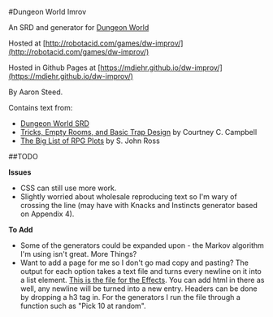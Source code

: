 #Dungeon World Imrov

An SRD and generator for [Dungeon World](http://www.dungeon-world.com/)

Hosted at [http://robotacid.com/games/dw-improv/](http://robotacid.com/games/dw-improv/)

Hosted in Github Pages at [https://mdiehr.github.io/dw-improv/](https://mdiehr.github.io/dw-improv/)

By Aaron Steed.

Contains text from:

* [Dungeon World SRD](http://www.dungeonworldsrd.com/)
* [Tricks, Empty Rooms, and Basic Trap Design](http://angband.oook.cz/steamband/Tricks.pdf) by Courtney C. Campbell
* [The Big List of RPG Plots</a> by S. John Ross](http://www222.pair.com/sjohn/blueroom/plots.htm)

##TODO

**Issues**

* CSS can still use more work.
* Slightly worried about wholesale reproducing text so I'm wary of crossing the line (may have with Knacks and Instincts generator based on Appendix 4).

**To Add**

* Some of the generators could be expanded upon - the Markov algorithm I'm using isn't great. More Things?
* Want to add a page for me so I don't go mad copy and pasting? The output for each option takes a text file and turns every newline on it into a list element. [This is the file for the Effects](http://robotacid.com/games/dw-improv/data/Effects.txt). You can add html in there as well, any newline will be turned into a new entry. Headers can be done by dropping a h3 tag in. For the generators I run the file through a function such as "Pick 10 at random".
